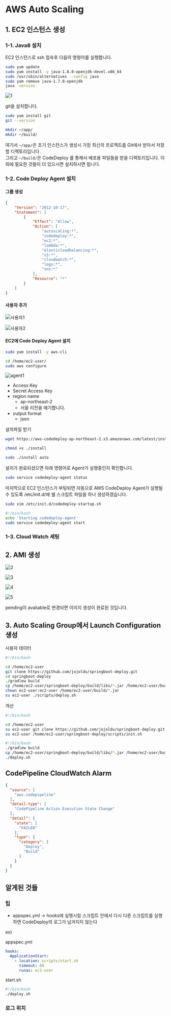 # AWS Auto Scaling

 
## 1. EC2 인스턴스 생성


### 1-1. Java8 설치

EC2 인스턴스로 ssh 접속후 다음의 명령어를 실행합니다.

```bash
sudo yum update
sudo yum install -y java-1.8.0-openjdk-devel.x86_64
sudo /usr/sbin/alternatives --config java
sudo yum remove java-1.7.0-openjdk
java -version
```

![1](./images/autoscaling/1.png)

git을 설치합니다.

```bash
sudo yum install git
git --version
```

```bash
mkdir ~/app/
mkdir ~/build/
```

여기서 ```~/app/```은 초기 인스턴스가 생성시 가장 최신의 프로젝트를 Git에서 받아서 저장할 디렉토리입니다.  
그리고 ```~/build/```은 CodeDeploy 를 통해서 배포용 파일들을 받을 디렉토리입니다.
이외에 필요한 것들이 더 있으시면 설치하시면 됩니다.  

### 1-2. Code Deploy Agent 설치

#### 그룹 생성

```json
{
    "Version": "2012-10-17",
    "Statement": [
        {
            "Effect": "Allow",
            "Action": [
                "autoscaling:*",
                "codedeploy:*",
                "ec2:*",
                "lambda:*",
                "elasticloadbalancing:*",
                "s3:*",
                "cloudwatch:*",
                "logs:*",
                "sns:*"
            ],
            "Resource": "*"
        }
    ]
}
```

#### 사용자 추가

![사용자1](./images/autoscaling/사용자1.png)

![사용자2](./images/autoscaling/사용자2.png)

#### EC2에 Code Deploy Agent 설치

```bash
sudo yum install -y aws-cli
```

```bash
cd /home/ec2-user/ 
sudo aws configure
```

![agent1](./images/autoscaling/agent1.png)

* Access Key
* Secret Access Key
* region name
  * ap-northeast-2
  * 서울 리전을 얘기합니다.
* output format
  * json


설치파일 받기

```bash
wget https://aws-codedeploy-ap-northeast-2.s3.amazonaws.com/latest/install
```

```bash
chmod +x ./install
```

```bash
sudo ./install auto
```

설치가 완료되셨으면 아래 명령어로 Agent가 실행중인지 확인합니다.

```bash
sudo service codedeploy-agent status
```

마지막으로 EC2 인스턴스가 부팅되면 자동으로 AWS CodeDeploy Agent가 실행될 수 있도록 /etc/init.d/에 쉘 스크립트 파일을 하나 생성하겠습니다.

```bash
sudo vim /etc/init.d/codedeploy-startup.sh
```

```bash
#!/bin/bash 
echo 'Starting codedeploy-agent' 
sudo service codedeploy-agent start
```

### 1-3. Cloud Watch 세팅


## 2. AMI 생성

![2](./images/autoscaling/2.png)

![3](./images/autoscaling/3.png)

![4](./images/autoscaling/4.png)

![5](./images/autoscaling/5.png)

pending이 avaliable로 변경되면 이미지 생성이 완료된 것입니다.

## 3. Auto Scaling Group에서 Launch Configuration 생성

사용자 데이터

```bash
#!/bin/bash

cd /home/ec2-user
git clone https://github.com/jojoldu/springboot-deploy.git
cd springboot-deploy
./gradlew build
cp /home/ec2-user/springboot-deploy/build/libs/*.jar /home/ec2-user/build/
chown ec2-user:ec2-user /home/ec2-user/build/*.jar
su ec2-user ./scripts/deploy.sh
```

개선

```bash
#!/bin/bash

cd /home/ec2-user
su ec2-user git clone https://github.com/jojoldu/springboot-deploy.git
su ec2-user /home/ec2-user/springboot-deploy/scripts/init.sh
```

```bash
#!/bin/bash
./gradlew build
cp /home/ec2-user/springboot-deploy/build/libs/*.jar /home/ec2-user/build/
./deploy.sh
```


## CodePipeline CloudWatch Alarm

```json
{
  "source": [
    "aws.codepipeline"
  ],
  "detail-type": [
    "CodePipeline Action Execution State Change"
  ],
  "detail": {
    "state": [
      "FAILED"
    ],
    "type": {
      "category": [
        "Deploy",
        "Build"
      ]
    }
  }
}
```


## 알게된 것들

### 팁

* appspec.yml -> hooks에 실행시킬 스크립트 안에서 다시 다른 스크립트를 실행하면 CodeDeploy의 로그가 남겨지지 않는다

ex)

appspec.yml

```yml
hooks:
  ApplicationStart:
    - location: scripts/start.sh
      timeout: 60
      runas: ec2-user
```

start.sh

```bash
#!/bin/bash
./deploy.sh 
```


### 로그 위치

